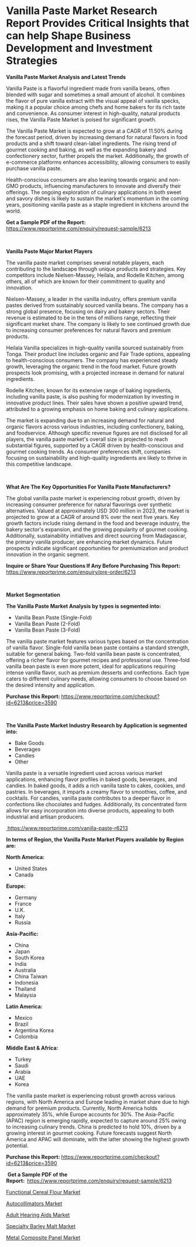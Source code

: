 <p><h1>Vanilla Paste Market Research Report Provides Critical Insights that can help Shape Business Development and Investment Strategies</h1></p><p><strong>Vanilla Paste Market Analysis and Latest Trends</strong></p>
<p><p>Vanilla Paste is a flavorful ingredient made from vanilla beans, often blended with sugar and sometimes a small amount of alcohol. It combines the flavor of pure vanilla extract with the visual appeal of vanilla specks, making it a popular choice among chefs and home bakers for its rich taste and convenience. As consumer interest in high-quality, natural products rises, the Vanilla Paste Market is poised for significant growth.</p><p>The Vanilla Paste Market is expected to grow at a CAGR of 11.50% during the forecast period, driven by increasing demand for natural flavors in food products and a shift toward clean-label ingredients. The rising trend of gourmet cooking and baking, as well as the expanding bakery and confectionery sector, further propels the market. Additionally, the growth of e-commerce platforms enhances accessibility, allowing consumers to easily purchase vanilla paste. </p><p>Health-conscious consumers are also leaning towards organic and non-GMO products, influencing manufacturers to innovate and diversify their offerings. The ongoing exploration of culinary applications in both sweet and savory dishes is likely to sustain the market's momentum in the coming years, positioning vanilla paste as a staple ingredient in kitchens around the world.</p></p>
<p><strong>Get a Sample PDF of the Report:&nbsp;</strong> <a href="https://www.reportprime.com/enquiry/request-sample/6213?utm_campaign=112&utm_medium=2&utm_source=Github&utm_content=ia&utm_term=10102024&utm_id=vanilla-paste">https://www.reportprime.com/enquiry/request-sample/6213</a></p>
<p>&nbsp;</p>
<p><strong>Vanilla Paste Major Market Players</strong></p>
<p><p>The vanilla paste market comprises several notable players, each contributing to the landscape through unique products and strategies. Key competitors include Nielsen-Massey, Heilala, and Rodelle Kitchen, among others, all of which are known for their commitment to quality and innovation.</p><p>Nielsen-Massey, a leader in the vanilla industry, offers premium vanilla pastes derived from sustainably sourced vanilla beans. The company has a strong global presence, focusing on dairy and bakery sectors. Their revenue is estimated to be in the tens of millions range, reflecting their significant market share. The company is likely to see continued growth due to increasing consumer preferences for natural flavors and premium products.</p><p>Heilala Vanilla specializes in high-quality vanilla sourced sustainably from Tonga. Their product line includes organic and Fair Trade options, appealing to health-conscious consumers. The company has experienced steady growth, leveraging the organic trend in the food market. Future growth prospects look promising, with a projected increase in demand for natural ingredients.</p><p>Rodelle Kitchen, known for its extensive range of baking ingredients, including vanilla paste, is also pushing for modernization by investing in innovative product lines. Their sales have shown a positive upward trend, attributed to a growing emphasis on home baking and culinary applications.</p><p>The market is expanding due to an increasing demand for natural and organic flavors across various industries, including confectionery, baking, and foodservice. Although specific revenue figures are not disclosed for all players, the vanilla paste market's overall size is projected to reach substantial figures, supported by a CAGR driven by health-conscious and gourmet cooking trends. As consumer preferences shift, companies focusing on sustainability and high-quality ingredients are likely to thrive in this competitive landscape.</p></p>
<p>&nbsp;</p>
<p><strong>What Are The Key Opportunities For Vanilla Paste Manufacturers?</strong></p>
<p><p>The global vanilla paste market is experiencing robust growth, driven by increasing consumer preference for natural flavorings over synthetic alternatives. Valued at approximately USD 300 million in 2023, the market is projected to grow at a CAGR of around 8% over the next five years. Key growth factors include rising demand in the food and beverage industry, the bakery sector's expansion, and the growing popularity of gourmet cooking. Additionally, sustainability initiatives and direct sourcing from Madagascar, the primary vanilla producer, are enhancing market dynamics. Future prospects indicate significant opportunities for premiumization and product innovation in the organic segment.</p></p>
<p><strong>Inquire or Share Your Questions If Any Before Purchasing This Report:</strong> <a href="https://www.reportprime.com/enquiry/pre-order/6213?utm_campaign=112&utm_medium=2&utm_source=Github&utm_content=ia&utm_term=10102024&utm_id=vanilla-paste">https://www.reportprime.com/enquiry/pre-order/6213</a></p>
<p>&nbsp;</p>
<p><strong>Market Segmentation</strong></p>
<p><strong>The Vanilla Paste Market Analysis by types is segmented into:</strong></p>
<p><ul><li>Vanilla Bean Paste (Single-Fold)</li><li>Vanilla Bean Paste (2-Fold)</li><li>Vanilla Bean Paste (3-Fold)</li></ul></p>
<p><p>The vanilla paste market features various types based on the concentration of vanilla flavor. Single-fold vanilla bean paste contains a standard strength, suitable for general baking. Two-fold vanilla bean paste is concentrated, offering a richer flavor for gourmet recipes and professional use. Three-fold vanilla bean paste is even more potent, ideal for applications requiring intense vanilla flavor, such as premium desserts and confections. Each type caters to different culinary needs, allowing consumers to choose based on the desired intensity and application.</p></p>
<p><strong>Purchase this Report:&nbsp;</strong><a href="https://www.reportprime.com/checkout?id=6213&price=3590&utm_campaign=112&utm_medium=2&utm_source=Github&utm_content=ia&utm_term=10102024&utm_id=vanilla-paste">https://www.reportprime.com/checkout?id=6213&price=3590</a></p>
<p>&nbsp;</p>
<p><strong>The Vanilla Paste Market Industry Research by Application is segmented into:</strong></p>
<p><ul><li>Bake Goods</li><li>Beverages</li><li>Candies</li><li>Other</li></ul></p>
<p><p>Vanilla paste is a versatile ingredient used across various market applications, enhancing flavor profiles in baked goods, beverages, and candies. In baked goods, it adds a rich vanilla taste to cakes, cookies, and pastries. In beverages, it imparts a creamy flavor to smoothies, coffee, and cocktails. For candies, vanilla paste contributes to a deeper flavor in confections like chocolates and fudges. Additionally, its concentrated form allows for easy incorporation into diverse products, appealing to both industrial and artisan producers.</p></p>
<p><a href="https://www.reportprime.com/vanilla-paste-r6213?utm_campaign=112&utm_medium=2&utm_source=Github&utm_content=ia&utm_term=10102024&utm_id=vanilla-paste">&nbsp;https://www.reportprime.com/vanilla-paste-r6213</a></p>
<p><strong>In terms of Region, the Vanilla Paste Market Players available by Region are:</strong></p>
<p>
    <p> <strong> North America: </strong>
        <ul>
            <li>United States</li>
            <li>Canada</li>
        </ul>
        </p> 
    <p> <strong> Europe: </strong>
        <ul>
            <li>Germany</li>
            <li>France</li>
            <li>U.K.</li>
            <li>Italy</li>
            <li>Russia</li>
        </ul>
        </p> 
    <p> <strong> Asia-Pacific: </strong>
        <ul>
            <li>China</li>
            <li>Japan</li>
            <li>South Korea</li>
            <li>India</li>
            <li>Australia</li>
            <li>China Taiwan</li>
            <li>Indonesia</li>
            <li>Thailand</li>
            <li>Malaysia</li>
        </ul>
        </p> 
    <p> <strong> Latin America: </strong>
        <ul>
            <li>Mexico</li>
            <li>Brazil</li>
            <li>Argentina Korea</li>
            <li>Colombia</li>
        </ul>
        </p> 
    <p> <strong> Middle East & Africa: </strong>
        <ul>
            <li>Turkey</li>
            <li>Saudi</li>
            <li>Arabia</li>
            <li>UAE</li>
            <li>Korea</li>
        </ul>
    </p>
    </p>
<p><p>The vanilla paste market is experiencing robust growth across various regions, with North America and Europe leading in market share due to high demand for premium products. Currently, North America holds approximately 35%, while Europe accounts for 30%. The Asia-Pacific (APAC) region is emerging rapidly, expected to capture around 25% owing to increasing culinary trends. China is predicted to hold 10%, driven by a growing interest in gourmet cooking. Future forecasts suggest North America and APAC will dominate, with the latter showing the highest growth potential.</p></p>
<p><strong>Purchase this Report: </strong><a href="https://www.reportprime.com/checkout?id=6213&price=3590&utm_campaign=112&utm_medium=2&utm_source=Github&utm_content=ia&utm_term=10102024&utm_id=vanilla-paste">https://www.reportprime.com/checkout?id=6213&price=3590</a></p>
<p>&nbsp;<strong>Get a Sample PDF of the Report:&nbsp;&nbsp;</strong><a href="https://www.reportprime.com/enquiry/request-sample/6213?utm_campaign=112&utm_medium=2&utm_source=Github&utm_content=ia&utm_term=10102024&utm_id=vanilla-paste">https://www.reportprime.com/enquiry/request-sample/6213</a></p>
<p><strong></strong></p>
<p><p><a href="https://issuu.com/reportprime-2/docs/functional-cereal-flour-market-size_2dabacf86a7688?utm_campaign=112&utm_medium=2&utm_source=Github&utm_content=ia&utm_term=10102024&utm_id=vanilla-paste">Functional Cereal Flour Market</a></p><p><a href="https://www.linkedin.com/pulse/autocollimators-market-global-trends-forecast-2024-2031-9c1ve?utm_campaign=112&utm_medium=2&utm_source=Github&utm_content=ia&utm_term=10102024&utm_id=vanilla-paste">Autocollimators Market</a></p><p><a href="https://www.linkedin.com/pulse/adult-hearing-aids-market-dynamics-application-types-emerging-74o1f?utm_campaign=112&utm_medium=2&utm_source=Github&utm_content=ia&utm_term=10102024&utm_id=vanilla-paste">Adult Hearing Aids Market</a></p><p><a href="https://issuu.com/reportprime-2/docs/specialty-barley-malt-market-size-2_592b2381413ee6?utm_campaign=112&utm_medium=2&utm_source=Github&utm_content=ia&utm_term=10102024&utm_id=vanilla-paste">Specialty Barley Malt Market</a></p><p><a href="https://www.linkedin.com/pulse/regional-adaptations-global-metal-composite-panel-market-trends-mbu4e?utm_campaign=112&utm_medium=2&utm_source=Github&utm_content=ia&utm_term=10102024&utm_id=vanilla-paste">Metal Composite Panel Market</a></p></p>
